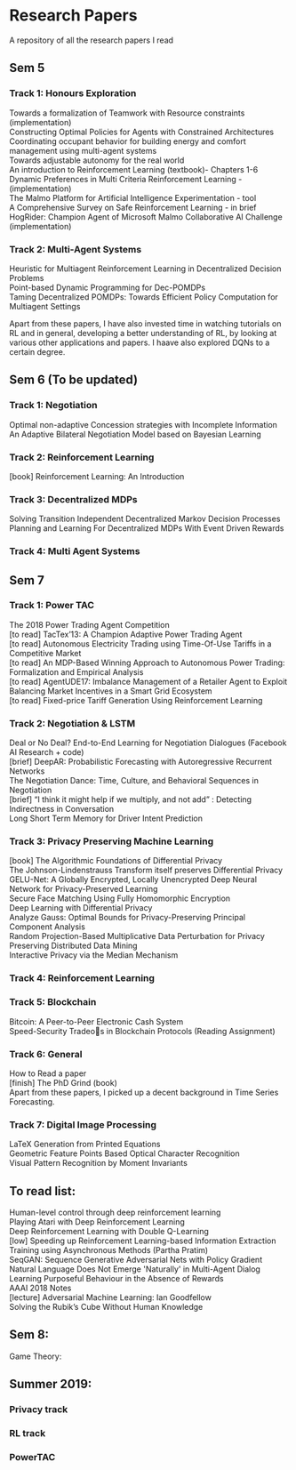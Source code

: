 # Research Papers
A repository of all the research papers I read

## Sem 5  
### Track 1: Honours Exploration
Towards a formalization of Teamwork with Resource constraints (implementation)  
Constructing Optimal Policies for Agents with Constrained Architectures  
Coordinating occupant behavior for building energy and comfort management using multi-agent systems  
Towards adjustable autonomy for the real world  
An introduction to Reinforcement Learning (textbook)- Chapters 1-6  
Dynamic Preferences in Multi Criteria Reinforcement Learning - (implementation)  
The Malmo Platform for Artificial Intelligence Experimentation - tool  
A Comprehensive Survey on Safe Reinforcement Learning - in brief  
HogRider: Champion Agent of Microsoft Malmo Collaborative AI Challenge (implementation)  
### Track 2: Multi-Agent Systems
Heuristic for Multiagent Reinforcement Learning in Decentralized Decision Problems  
Point-based Dynamic Programming for Dec-POMDPs  
Taming Decentralized POMDPs: Towards Efficient Policy Computation for Multiagent Settings  





Apart from these papers, I have also invested time in watching tutorials on RL and in general, developing a better understanding of RL, by looking at various other applications and papers. I haave also explored DQNs to a certain degree.  

## Sem 6 (To be updated)
### Track 1: Negotiation
Optimal non-adaptive Concession strategies with Incomplete Information  
An Adaptive Bilateral Negotiation Model based on Bayesian Learning  
### Track 2: Reinforcement Learning 
[book] Reinforcement Learning: An Introduction
### Track 3: Decentralized MDPs
Solving Transition Independent Decentralized Markov Decision Processes  
Planning and Learning For Decentralized MDPs With Event Driven Rewards  
### Track 4: Multi Agent Systems

## Sem 7  
### Track 1: Power TAC
The 2018 Power Trading Agent Competition  
[to read] TacTex’13: A Champion Adaptive Power Trading Agent  
[to read] Autonomous Electricity Trading using Time-Of-Use Tariffs in a Competitive Market  
[to read] An MDP-Based Winning Approach to Autonomous Power Trading: Formalization and Empirical Analysis  
[to read] AgentUDE17: Imbalance Management of a Retailer Agent to Exploit Balancing Market Incentives in a Smart Grid Ecosystem  
[to read] Fixed-price Tariff Generation Using Reinforcement Learning  
### Track 2: Negotiation & LSTM
Deal or No Deal? End-to-End Learning for Negotiation Dialogues  (Facebook AI Research + code)  
[brief] DeepAR: Probabilistic Forecasting with Autoregressive Recurrent Networks  
The Negotiation Dance: Time, Culture, and Behavioral Sequences in Negotiation  
[brief] “I think it might help if we multiply, and not add” : Detecting Indirectness in Conversation  
Long Short Term Memory for Driver Intent Prediction  
### Track 3: Privacy Preserving Machine Learning
[book] The Algorithmic Foundations of Differential Privacy  
The Johnson-Lindenstrauss Transform itself preserves Differential Privacy  
GELU-Net: A Globally Encrypted, Locally Unencrypted Deep Neural Network for Privacy-Preserved Learning  
Secure Face Matching Using Fully Homomorphic Encryption  
Deep Learning with Differential Privacy  
Analyze Gauss: Optimal Bounds for Privacy-Preserving Principal Component Analysis  
Random Projection-Based Multiplicative Data Perturbation for Privacy Preserving Distributed Data Mining  
Interactive Privacy via the Median Mechanism  
### Track 4: Reinforcement Learning
### Track 5: Blockchain  
Bitcoin: A Peer-to-Peer Electronic Cash System  
Speed-Security Tradeos in Blockchain Protocols (Reading Assignment)  
### Track 6: General
How to Read a paper  
[finish] The PhD Grind (book)  
Apart from these papers, I picked up a decent background in Time Series Forecasting.
### Track 7: Digital Image Processing
LaTeX Generation from Printed Equations  
Geometric Feature Points Based Optical Character Recognition  
Visual Pattern Recognition by Moment Invariants  

## To read list:
Human-level control through deep reinforcement learning  
Playing Atari with Deep Reinforcement Learning  
Deep Reinforcement Learning with Double Q-Learning  
[low] Speeding up Reinforcement Learning-based Information Extraction Training using Asynchronous Methods (Partha Pratim)  
SeqGAN: Sequence Generative Adversarial Nets with Policy Gradient  
Natural Language Does Not Emerge 'Naturally' in Multi-Agent Dialog  
Learning Purposeful Behaviour in the Absence of Rewards  
AAAI 2018 Notes  
[lecture] Adversarial Machine Learning: Ian Goodfellow  
Solving the Rubik’s Cube Without Human Knowledge  

## Sem 8:
Game Theory:


## Summer 2019:
### Privacy track
### RL track
### PowerTAC

